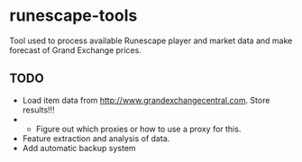 # runescape-tools

Tool used to process available Runescape player and market data and make forecast of Grand Exchange prices.

## TODO

-   Load item data from http://www.grandexchangecentral.com. Store results!!!
-   -   Figure out which proxies or how to use a proxy for this.
-   Feature extraction and analysis of data.
-   Add automatic backup system
